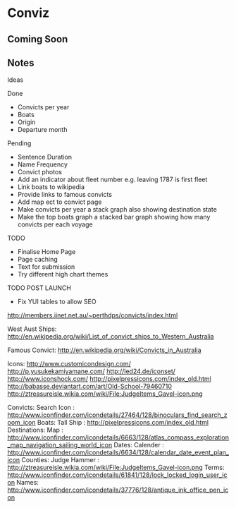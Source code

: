 # Conviz

## Coming Soon

## Notes

Ideas

Done
 * Convicts per year
 * Boats
 * Origin
 * Departure month

Pending
 * Sentence Duration
 * Name Frequency
 * Convict photos
 * Add an indicator about fleet number e.g. leaving 1787 is first fleet
 * Link boats to wikipedia
 * Provide links to famous convicts
 * Add map ect to convict page
 * Make convicts per year a stack graph also showing destination state
 * Make the top boats graph a stacked bar graph showing how many
   convicts per each voyage

TODO
 * Finalise Home Page
 * Page caching
 * Text for submission
 * Try different high chart themes

TODO POST LAUNCH
 * Fix YUI tables to allow SEO

http://members.iinet.net.au/~perthdps/convicts/index.html

West Aust Ships:
http://en.wikipedia.org/wiki/List_of_convict_ships_to_Western_Australia

Famous Convict:
http://en.wikipedia.org/wiki/Convicts_in_Australia

Icons:
http://www.customicondesign.com/
http://p.yusukekamiyamane.com/
http://led24.de/iconset/
http://www.iconshock.com/
http://pixelpressicons.com/index_old.html
http://babasse.deviantart.com/art/Old-School-79460710
http://ztreasureisle.wikia.com/wiki/File:JudgeItems_Gavel-icon.png

Convicts: Search Icon : http://www.iconfinder.com/icondetails/27464/128/binoculars_find_search_zoom_icon
Boats: Tall Ship : http://pixelpressicons.com/index_old.html
Destinations: Map : http://www.iconfinder.com/icondetails/6663/128/atlas_compass_exploration_map_navigation_sailing_world_icon
Dates: Calender : http://www.iconfinder.com/icondetails/6634/128/calendar_date_event_plan_icon
Counties: Judge Hammer : http://ztreasureisle.wikia.com/wiki/File:JudgeItems_Gavel-icon.png
Terms: http://www.iconfinder.com/icondetails/61841/128/lock_locked_login_user_icon
Names: http://www.iconfinder.com/icondetails/37776/128/antique_ink_office_pen_icon
